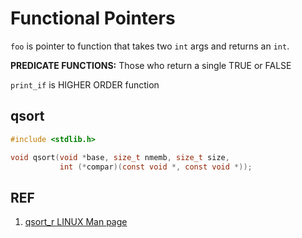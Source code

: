 # Functional Pointers

`foo` is pointer to function that takes two `int` args and returns an `int`.

**PREDICATE FUNCTIONS:** Those who return a single TRUE or FALSE 

`print_if` is HIGHER ORDER function

## qsort

```c
#include <stdlib.h>

void qsort(void *base, size_t nmemb, size_t size,
           int (*compar)(const void *, const void *));
```

## REF

1. [qsort_r LINUX Man page](https://linux.die.net/man/3/qsort_r)